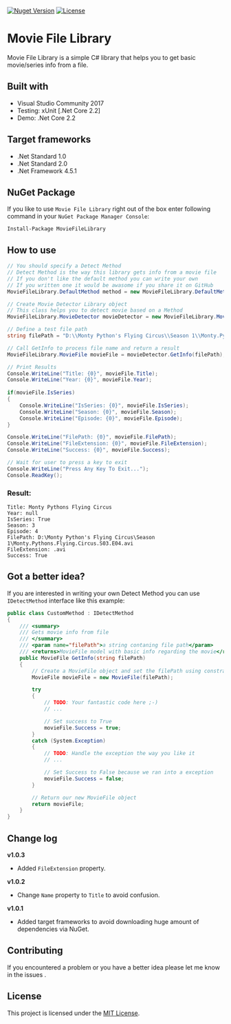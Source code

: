 [![Nuget Version](https://img.shields.io/nuget/v/MovieFileLibrary.svg?style=flat)](https://www.nuget.org/packages/MovieFileLibrary)
[![License](https://img.shields.io/github/license/peymanr34/MovieFileLibrary.svg?style=flat)](LICENSE)

# Movie File Library
Movie File Library is a simple C# library that helps you to get basic movie/series info from a file.

## Built with
- Visual Studio Community 2017
- Testing: xUnit [.Net Core 2.2]
- Demo: .Net Core 2.2

## Target frameworks
- .Net Standard 1.0
- .Net Standard 2.0
- .Net Framework 4.5.1

## NuGet Package
If you like to use ```Movie File Library``` right out of the box enter following command in your ```NuGet Package Manager Console```:
```
Install-Package MovieFileLibrary
```

## How to use

```csharp
// You should specify a Detect Method
// Detect Method is the way this library gets info from a movie file
// If you don't like the default method you can write your own
// If you written one it would be awasome if you share it on GitHub
MovieFileLibrary.DefaultMethod method = new MovieFileLibrary.DefaultMethod();

// Create Movie Detector Library object
// This class helps you to detect movie based on a Method
MovieFileLibrary.MovieDetector movieDetector = new MovieFileLibrary.MovieDetector(method);

// Define a test file path
string filePath = "D:\\Monty Python's Flying Circus\\Season 1\\Monty.Pythons.Flying.Circus.S03.E04.avi";

// Call GetInfo to process file name and return a result
MovieFileLibrary.MovieFile movieFile = movieDetector.GetInfo(filePath);

// Print Results
Console.WriteLine("Title: {0}", movieFile.Title);
Console.WriteLine("Year: {0}", movieFile.Year);
    
if(movieFile.IsSeries)
{
    Console.WriteLine("IsSeries: {0}", movieFile.IsSeries);
    Console.WriteLine("Season: {0}", movieFile.Season);
    Console.WriteLine("Episode: {0}", movieFile.Episode);
}

Console.WriteLine("FilePath: {0}", movieFile.FilePath);
Console.WriteLine("FileExtension: {0}", movieFile.FileExtension);
Console.WriteLine("Success: {0}", movieFile.Success);   

// Wait for user to press a key to exit
Console.WriteLine("Press Any Key To Exit...");
Console.ReadKey();
```
### Result:
```
Title: Monty Pythons Flying Circus
Year: null
IsSeries: True
Season: 3
Episode: 4
FilePath: D:\Monty Python's Flying Circus\Season 1\Monty.Pythons.Flying.Circus.S03.E04.avi
FileExtension: .avi
Success: True
```

## Got a better idea?
If you are interested in writing your own Detect Method you can use ```IDetectMethod``` interface like this example:

```csharp
public class CustomMethod : IDetectMethod
{
    /// <summary>
    /// Gets movie info from file
    /// </summary>
    /// <param name="filePath">a string contaning file path</param>
    /// <returns>MovieFile model with basic info regarding the movie</returns>
    public MovieFile GetInfo(string filePath)
    {
        // Create a MovieFile object and set the filePath using constractor
        MovieFile movieFile = new MovieFile(filePath);

        try
        {
            // TODO: Your fantastic code here ;-)
            // ...

            // Set success to True
            movieFile.Success = true;
        }
        catch (System.Exception)
        {
            // TODO: Handle the exception the way you like it
            // ...

            // Set Success to False because we ran into a exception
            movieFile.Success = false;
        }

        // Return our new MovieFile object
        return movieFile;
    }
}
```

## Change log
**v1.0.3**
- Added ```FileExtension``` property.

**v1.0.2**
- Change ```Name``` property to ```Title``` to avoid confusion.

**v1.0.1**
- Added target frameworks to avoid downloading huge amount of dependencies via NuGet.

## Contributing
If you encountered a problem or you have a better idea please let me know in the issues .

## License
This project is licensed under the [MIT License](LICENSE).